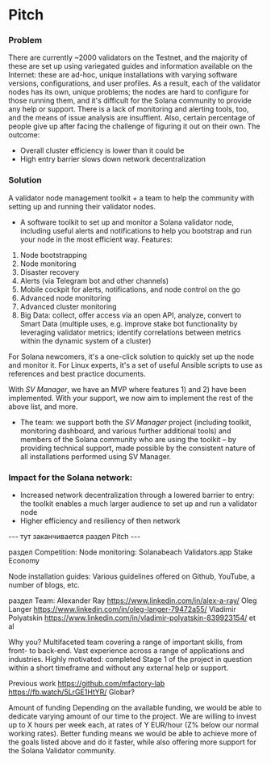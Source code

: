 # Pitch

### Problem
There are currently ~2000 validators on the Testnet, and the majority of these are set up using variegated guides and information available on the Internet: these are ad-hoc, unique installations with varying software versions, configurations, and user profiles.
As a result, each of the validator nodes has its own, unique problems; the nodes are hard to configure for those running them, and it's difficult for the Solana community to provide any help or support. There is a lack of monitoring and alerting tools, too, and the means of issue analysis are insuffient.
Also, certain percentage of people give up after facing the challenge of figuring it out on their own.
The outcome:
* Overall cluster efficiency is lower than it could be
* High entry barrier slows down network decentralization

### Solution
A validator node management toolkit + a team to help the community with setting up and running their validator nodes.
* A software toolkit to set up and monitor a Solana validator node, including useful alerts and notifications to help you bootstrap and run your node in the most efficient way.
Features:
1) Node bootstrapping
2) Node monitoring
3) Disaster recovery
4) Alerts (via Telegram bot and other channels)
5) Mobile cockpit for alerts, notifications, and node control on the go
6) Advanced node monitoring
7) Advanced cluster monitoring
8) Big Data: collect, offer access via an open API, analyze, convert to Smart Data (multiple uses, e.g. improve stake bot functionality by leveraging validator metrics; identify correlations between metrics within the dynamic system of a cluster) 

For Solana newcomers, it's a one-click solution to quickly set up the node and monitor it.
For Linux experts, it's a set of useful Ansible scripts to use as references and best practice documents.

With _SV Manager_, we have an MVP where features 1) and 2) have been implemented. With your support, we now aim to implement the rest of the above list, and more.

* The team: we support both the _SV Manager_ project (including toolkit, monitoring dashboard, and various further additional tools) and members of the Solana community who are using the toolkit – by providing technical support, made possible by the consistent nature of all installations performed using SV Manager.

### Impact for the Solana network:
* Increased network decentralization through a lowered barrier to entry: the toolkit enables a much larger audience to set up and run a validator node
* Higher efficiency and resiliency of then network

--- тут заканчивается раздел Pitch ---

раздел Competition:
Node monitoring:
Solanabeach
Validators.app
Stake Economy

Node installation guides:
Various guidelines offered on Github, YouTube, a number of blogs, etc.

раздел Team:
Alexander Ray
https://www.linkedin.com/in/alex-a-ray/
Oleg Langer
https://www.linkedin.com/in/oleg-langer-79472a55/
Vladimir Polyatskin
https://www.linkedin.com/in/vladimir-polyatskin-839923154/
et al

Why you?
Multifaceted team covering a range of important skills, from front- to back-end.
Vast experience across a range of applications and industries.
Highly motivated: completed Stage 1 of the project in question within a short timeframe and without any external help or support.

Previous work
https://github.com/mfactory-lab
https://fb.watch/5LrGE1HtYR/
Globar?

Amount of funding
Depending on the available funding, we would be able to dedicate varying amount of our time to the project.
We are willing to invest up to X hours per week each, at rates of Y EUR/hour (Z% below our normal working rates).
Better funding means we would be able to achieve more of the goals listed above and do it faster, while also offering more support for the Solana Validator community.
